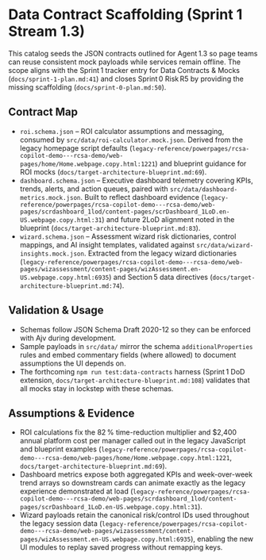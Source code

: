 # Data Contract Scaffolding (Sprint 1 Stream 1.3)

This catalog seeds the JSON contracts outlined for Agent 1.3 so page teams can reuse consistent mock payloads while services remain offline. The scope aligns with the Sprint 1 tracker entry for Data Contracts & Mocks (`docs/sprint-1-plan.md:41`) and closes Sprint 0 Risk R5 by providing the missing scaffolding (`docs/sprint-0-plan.md:50`).

## Contract Map
- `roi.schema.json` – ROI calculator assumptions and messaging, consumed by `src/data/roi-calculator.mock.json`. Derived from the legacy homepage script defaults (`legacy-reference/powerpages/rcsa-copilot-demo---rcsa-demo/web-pages/home/Home.webpage.copy.html:1221`) and blueprint guidance for ROI mocks (`docs/target-architecture-blueprint.md:69`).
- `dashboard.schema.json` – Executive dashboard telemetry covering KPIs, trends, alerts, and action queues, paired with `src/data/dashboard-metrics.mock.json`. Built to reflect dashboard evidence (`legacy-reference/powerpages/rcsa-copilot-demo---rcsa-demo/web-pages/scrdashboard_1lod/content-pages/scrDashboard_1LoD.en-US.webpage.copy.html:31`) and future 2LoD alignment noted in the blueprint (`docs/target-architecture-blueprint.md:83`).
- `wizard.schema.json` – Assessment wizard risk dictionaries, control mappings, and AI insight templates, validated against `src/data/wizard-insights.mock.json`. Extracted from the legacy wizard dictionaries (`legacy-reference/powerpages/rcsa-copilot-demo---rcsa-demo/web-pages/wizassessment/content-pages/wizAssessment.en-US.webpage.copy.html:6935`) and Section 5 data directives (`docs/target-architecture-blueprint.md:74`).

## Validation & Usage
- Schemas follow JSON Schema Draft 2020-12 so they can be enforced with Ajv during development.
- Sample payloads in `src/data/` mirror the schema `additionalProperties` rules and embed commentary fields (where allowed) to document assumptions the UI depends on.
- The forthcoming `npm run test:data-contracts` harness (Sprint 1 DoD extension, `docs/target-architecture-blueprint.md:108`) validates that all mocks stay in lockstep with these schemas.

## Assumptions & Evidence
- ROI calculations fix the 82 % time-reduction multiplier and $2,400 annual platform cost per manager called out in the legacy JavaScript and blueprint examples (`legacy-reference/powerpages/rcsa-copilot-demo---rcsa-demo/web-pages/home/Home.webpage.copy.html:1221`, `docs/target-architecture-blueprint.md:69`).
- Dashboard metrics expose both aggregated KPIs and week-over-week trend arrays so downstream cards can animate exactly as the legacy experience demonstrated at load (`legacy-reference/powerpages/rcsa-copilot-demo---rcsa-demo/web-pages/scrdashboard_1lod/content-pages/scrDashboard_1LoD.en-US.webpage.copy.html:31`).
- Wizard payloads retain the canonical risk/control IDs used throughout the legacy session data (`legacy-reference/powerpages/rcsa-copilot-demo---rcsa-demo/web-pages/wizassessment/content-pages/wizAssessment.en-US.webpage.copy.html:6935`), enabling the new UI modules to replay saved progress without remapping keys.
